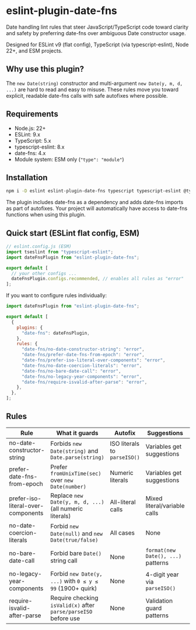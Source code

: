 # eslint-plugin-date-fns

Date handling lint rules that steer JavaScript/TypeScript code toward clarity and safety by preferring date-fns over ambiguous Date constructor usage.

Designed for ESLint v9 (flat config), TypeScript (via typescript-eslint), Node 22+, and ESM projects.

## Why use this plugin?

The `new Date(string)` constructor and multi-argument `new Date(y, m, d, ...)` are hard to read and easy to misuse. These rules move you toward explicit, readable date-fns calls with safe autofixes where possible.

## Requirements

- Node.js: 22+
- ESLint: 9.x
- TypeScript: 5.x
- typescript-eslint: 8.x
- date-fns: 4.x
- Module system: ESM only (`"type": "module"`)

## Installation

```bash  
npm i -D eslint eslint-plugin-date-fns typescript typescript-eslint @typescript-eslint/parser
```

The plugin includes date-fns as a dependency and adds date-fns imports as part of autofixes. Your project will automatically have access to date-fns functions when using this plugin.

## Quick start (ESLint flat config, ESM)

```js
// eslint.config.js (ESM)
import tseslint from "typescript-eslint";
import dateFnsPlugin from "eslint-plugin-date-fns";

export default [
  // your other configs ...
  dateFnsPlugin.configs.recommended, // enables all rules as "error"
];
```

If you want to configure rules individually:

```js
import dateFnsPlugin from "eslint-plugin-date-fns";

export default [
  {
    plugins: {
      "date-fns": dateFnsPlugin,
    },
    rules: {
      "date-fns/no-date-constructor-string": "error",
      "date-fns/prefer-date-fns-from-epoch": "error",
      "date-fns/prefer-iso-literal-over-components": "error",
      "date-fns/no-date-coercion-literals": "error",
      "date-fns/no-bare-date-call": "error",
      "date-fns/no-legacy-year-components": "error",
      "date-fns/require-isvalid-after-parse": "error",
    },
  },
];
```

## Rules

| Rule | What it guards | Autofix | Suggestions | Comments | Docs |
| -------------------------------------- | ------------------------------------------------------------------------- | ---------- | -------------- | -------- | ------- |
| no-date-constructor-string | Forbids `new Date(string)` and `Date.parse(string)` | ISO literals to `parseISO()` | Variables get suggestions | Prefer `parseISO` or `parse` | [docs](./docs/rules/no-date-constructor-string.md) |
| prefer-date-fns-from-epoch | Prefer `fromUnixTime(sec)` over `new Date(number)` | Numeric literals | Variables get suggestions | Safe epoch conversion | [docs](./docs/rules/prefer-date-fns-from-epoch.md) |
| prefer-iso-literal-over-components | Replace `new Date(y, m, d, ...)` (all numeric literals) | All-literal calls | Mixed literal/variable calls | UTC ISO format | [docs](./docs/rules/prefer-iso-literal-over-components.md) |
| no-date-coercion-literals | Forbid `new Date(null)` and `new Date(true/false)` | All cases | None | Safe literal conversion | [docs](./docs/rules/no-date-coercion-literals.md) |
| no-bare-date-call | Forbid bare `Date()` string call | None | `format(new Date(), ...)` patterns | Prevent string coercion | [docs](./docs/rules/no-bare-date-call.md) |
| no-legacy-year-components | Forbid `new Date(y, ...)` with `0 ≤ y ≤ 99` (1900+ quirk) | None | 4-digit year via `parseISO()` | Avoid century ambiguity | [docs](./docs/rules/no-legacy-year-components.md) |
| require-isvalid-after-parse | Require checking `isValid(x)` after `parse/parseISO` before use | None | Validation guard patterns | Prevent invalid date bugs | [docs](./docs/rules/require-isvalid-after-parse.md) |

